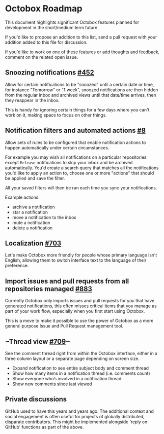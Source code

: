 # Octobox Roadmap

This document highlights significant Octobox features planned for development in the short/medium term future.

If you'd like to propose an addition to this list, send a pull request with your addition added to this file for discussion.

If you'd like to work on one of these features or add thoughts and feedback, comment on the related open issue.


## Snoozing notifications [#452](https://github.com/octobox/octobox/issues/452)

Allow for certain notifications to be "snoozed" until a certain date or time, for instance "Tomorrow" or "1 week", snoozed notifications are then hidden from the regular inbox and archived views until that date/time arrives, then they reappear in the inbox.

This is handy for ignoring certain things for a few days where you can't work on it, making space to focus on other things.


## Notification filters and automated actions [#8](https://github.com/octobox/octobox/issues/8)

Allow sets of rules to be configured that enable notification actions to happen automatically under certain circumstances.

For example you may wish all notifications on a particular repositories except `Release` notifications to skip your inbox and be archived automatically. You'd create a search query that matches all the notifications you'd like to apply an action to, choose one or more "actions" that should be applied and save the filter.

All your saved filters will then be ran each time you sync your notifications.

Example actions:

- archive a notification
- star a notification
- move a notification to the inbox
- mute a notification
- delete a notification


## Localization [#703](https://github.com/octobox/octobox/issues/703)

Let's make Octobox more friendly for people whose primary language isn't English, allowing them to switch interface text to the language of their preference.


## Import issues and pull requests from all repositories managed [#883](https://github.com/octobox/octobox/issues/883)

Currently Octobox only imports issues and pull requests for you that have generated notifications, this often misses critical items that you manage as part of your work flow, especially when you first start using Octobox.

This is a move to make it possible to use the power of Octobox as a more general purpose Issue and Pull Request management tool.


## ~Thread view [#709](https://github.com/octobox/octobox/pull/709)~

See the comment thread right from within the Octobox interface, either in a three column layout or a separate page depending on screen size.

- Expand notification to see entire subject body and comment thread
- Show how many items in a notification thread (i.e. comments count)
- Show everyone who’s involved in a notification thread
- Show new comments since last viewed

## Private discussions

GitHub used to have this years and years ago. The additional context and social engagement is often useful for projects of globally distributed, disparate contributors. This might be implemented alongside 'reply on GitHub' functions as part of the above.

